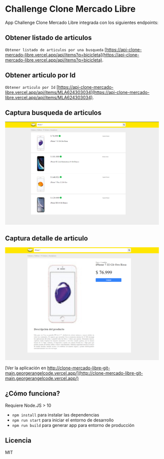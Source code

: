 # Challenge Clone Mercado Libre

App Challenge Clone Mercado Libre integrada con los siguientes endpoints:

## Obtener listado de articulos

`Obtener listado de articulos por una busqueda` [https://api-clone-mercado-libre.vercel.app/api/items?q=bicicleta](https://api-clone-mercado-libre.vercel.app/api/items?q=bicicleta).

## Obtener articulo por Id

`Obtener articulo por Id` [https://api-clone-mercado-libre.vercel.app/api/items/MLA624303034](https://api-clone-mercado-libre.vercel.app/api/items/MLA624303034).

## Captura busqueda de articulos

![Captura busqueda de articulos](./.readme_static/search.png)

## Captura detalle de articulo

![Captura detalle de articulo](./.readme_static/detail.png)

[Ver la aplicación en http://clone-mercado-libre-git-main.georgerangelcode.vercel.app/](http://clone-mercado-libre-git-main.georgerangelcode.vercel.app/)

## ¿Cómo funciona?

Requiere Node.JS > 10

- `npm install` para instalar las dependencias
- `npm run start` para iniciar el entorno de desarrollo
- `npm run build` para generar app para entorno de producción

## Licencia

MIT

